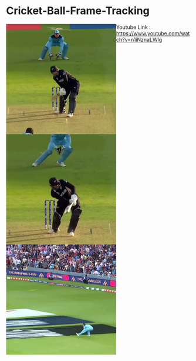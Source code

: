 # Cricket-Ball-Frame-Tracking
<a href="url"><img src="https://github.com/PaulSudarshan/Cricket-Ball-Frame-Tracking/blob/main/frames/1202.png" align="left" height="300" width="300" ></a>

<a href="url"><img src="https://github.com/PaulSudarshan/Cricket-Ball-Frame-Tracking/blob/main/frames/1206.png" align="left" height="300" width="300" ></a>

<a href="url"><img src="https://github.com/PaulSudarshan/Cricket-Ball-Frame-Tracking/blob/main/frames/1284.png" align="left" height="300" width="300" ></a>






Youtube Link : https://www.youtube.com/watch?v=n1iNznaLWlg



